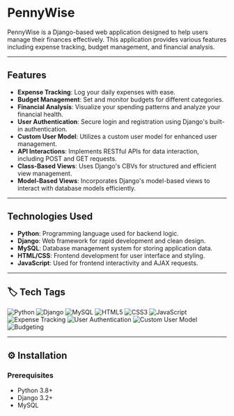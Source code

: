 #  PennyWise

PennyWise is a Django-based web application designed to help users manage their finances effectively. This application provides various features including expense tracking, budget management, and financial analysis.

---

##  Features

- **Expense Tracking**: Log your daily expenses with ease.
- **Budget Management**: Set and monitor budgets for different categories.
- **Financial Analysis**: Visualize your spending patterns and analyze your financial health.
- **User Authentication**: Secure login and registration using Django's built-in authentication.
- **Custom User Model**: Utilizes a custom user model for enhanced user management.
- **API Interactions**: Implements RESTful APIs for data interaction, including POST and GET requests.
- **Class-Based Views**: Uses Django's CBVs for structured and efficient view management.
- **Model-Based Views**: Incorporates Django's model-based views to interact with database models efficiently.

---

##  Technologies Used

- **Python**: Programming language used for backend logic.
- **Django**: Web framework for rapid development and clean design.
- **MySQL**: Database management system for storing application data.
- **HTML/CSS**: Frontend development for user interface and styling.
- **JavaScript**: Used for frontend interactivity and AJAX requests.

---

## 🏷️ Tech Tags

![Python](https://img.shields.io/badge/Python-3776AB?style=for-the-badge&logo=python&logoColor=white)
![Django](https://img.shields.io/badge/Django-092E20?style=for-the-badge&logo=django&logoColor=white)
![MySQL](https://img.shields.io/badge/MySQL-4479A1?style=for-the-badge&logo=mysql&logoColor=white)
![HTML5](https://img.shields.io/badge/HTML5-E34F26?style=for-the-badge&logo=html5&logoColor=white)
![CSS3](https://img.shields.io/badge/CSS3-1572B6?style=for-the-badge&logo=css3&logoColor=white)
![JavaScript](https://img.shields.io/badge/JavaScript-F7DF1E?style=for-the-badge&logo=javascript&logoColor=black)
![Expense Tracking](https://img.shields.io/badge/Expense--Tracking-blue?style=for-the-badge)
![User Authentication](https://img.shields.io/badge/User--Authentication-blue?style=for-the-badge)
![Custom User Model](https://img.shields.io/badge/Custom--User--Model-blue?style=for-the-badge)
![Budgeting](https://img.shields.io/badge/Budgeting-blue?style=for-the-badge)

---

## ⚙️ Installation

### Prerequisites

- Python 3.8+
- Django 3.2+
- MySQL





